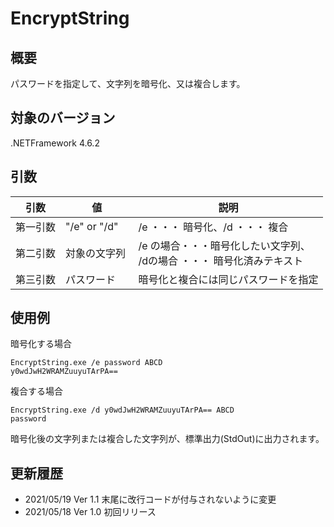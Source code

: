 # EncryptString

## 概要
パスワードを指定して、文字列を暗号化、又は複合します。

## 対象のバージョン
.NETFramework 4.6.2

## 引数
| 引数 | 値 | 説明 |
|-|-|-|
| 第一引数 | "/e" or "/d"　| /e ・・・ 暗号化、/d ・・・ 複合 |
| 第二引数 | 対象の文字列 | /e の場合・・・暗号化したい文字列、<br>/dの場合 ・・・ 暗号化済みテキスト
| 第三引数 | パスワード | 暗号化と複合には同じパスワードを指定 |

## 使用例
暗号化する場合

```
EncryptString.exe /e password ABCD
y0wdJwH2WRAMZuuyuTArPA==
```

複合する場合

```
EncryptString.exe /d y0wdJwH2WRAMZuuyuTArPA== ABCD
password
```


暗号化後の文字列または複合した文字列が、標準出力(StdOut)に出力されます。

## 更新履歴
- 2021/05/19 Ver 1.1 末尾に改行コードが付与されないように変更
- 2021/05/18 Ver 1.0 初回リリース

